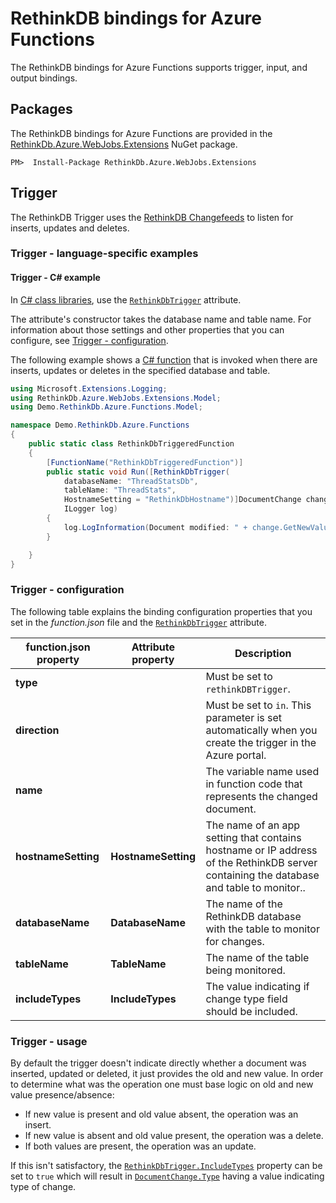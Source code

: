 ﻿# RethinkDB bindings for Azure Functions

The RethinkDB bindings for Azure Functions supports trigger, input, and output bindings.

## Packages

The RethinkDB bindings for Azure Functions are provided in the [RethinkDb.Azure.WebJobs.Extensions](http://www.nuget.org/packages/RethinkDb.Azure.WebJobs.Extensions) NuGet package.

```
PM>  Install-Package RethinkDb.Azure.WebJobs.Extensions
```

## Trigger

The RethinkDB Trigger uses the [RethinkDB Changefeeds](https://rethinkdb.com/docs/changefeeds/) to listen for inserts, updates and deletes.

### Trigger - language-specific examples

#### Trigger - C# example
In [C# class libraries](https://docs.microsoft.com/en-us/azure/azure-functions/functions-dotnet-class-library), use the [`RethinkDbTrigger`](../api/Microsoft.Azure.WebJobs.RethinkDbTriggerAttribute.html) attribute.

The attribute's constructor takes the database name and table name. For information about those settings and other properties that you can configure, see [Trigger - configuration](#trigger---configuration).

The following example shows a [C# function](https://docs.microsoft.com/en-us/azure/azure-functions/functions-dotnet-class-library) that is invoked when there are inserts, updates or deletes in the specified database and table.

```cs
using Microsoft.Extensions.Logging;
using RethinkDb.Azure.WebJobs.Extensions.Model;
using Demo.RethinkDb.Azure.Functions.Model;

namespace Demo.RethinkDb.Azure.Functions
{
    public static class RethinkDbTriggeredFunction
    {
        [FunctionName("RethinkDbTriggeredFunction")]
        public static void Run([RethinkDbTrigger(
            databaseName: "ThreadStatsDb",
            tableName: "ThreadStats",
            HostnameSetting = "RethinkDbHostname")]DocumentChange change,
            ILogger log)
        {
            log.LogInformation(Document modified: " + change.GetNewValue());
        }

    }
}
```
### Trigger - configuration

The following table explains the binding configuration properties that you set in the *function.json* file and the [`RethinkDbTrigger`](../api/Microsoft.Azure.WebJobs.RethinkDbTriggerAttribute.html) attribute.

|function.json property | Attribute property |Description|
|---------|---------|----------------------|
|**type** || Must be set to `rethinkDBTrigger`. |
|**direction** || Must be set to `in`. This parameter is set automatically when you create the trigger in the Azure portal. |
|**name** || The variable name used in function code that represents the changed document. | 
|**hostnameSetting**|**HostnameSetting** | The name of an app setting that contains hostname or IP address of the RethinkDB server containing the database and table to monitor.. |
|**databaseName**|**DatabaseName**  | The name of the RethinkDB database with the table to monitor for changes. |
|**tableName** |**TableName** | The name of the table being monitored. |
|**includeTypes** |**IncludeTypes** | The value indicating if change type field should be included. |

### Trigger - usage

By default the trigger doesn't indicate directly whether a document was inserted, updated or deleted, it just provides the old and new value. In order to determine what was the operation one must base logic on old and new value presence/absence:

- If new value is present and old value absent, the operation was an insert.
- If new value is absent and old value present, the operation was a delete.
- If both values are present, the operation was an update.

If this isn't satisfactory, the [`RethinkDbTrigger.IncludeTypes`](../api/Microsoft.Azure.WebJobs.RethinkDbTriggerAttribute.html#Microsoft_Azure_WebJobs_RethinkDbTriggerAttribute_IncludeTypes) property can be set to `true` which will result in [`DocumentChange.Type`](../api/RethinkDb.Azure.WebJobs.Extensions.Model.DocumentChange.html#RethinkDb_Azure_WebJobs_Extensions_Model_DocumentChange_Type) having a value indicating type of change.